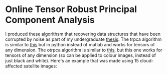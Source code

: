 # Online Tensor Robust Principal Component Analysis

I produced these algorithsm that recovering data structures that have been corrupted by noise as part of my undergraduate [thesis](https://openresearch-repository.anu.edu.au/handle/1885/170630). The trpca algorithm is similar to [this](https://github.com/canyilu/Tensor-Robust-Principal-Component-Analysis-TRPCA) but in python instead of matlab and works for tensors of any dimension. The otrpca algorithm is similar to [this](http://www.merl.com/publications/docs/TR2016-004.pdf), but this one works for tensors of any dimension (so can be applied to colour images, instead of just black and white). Here's an example that was made using 15 cloud-affected satellite images: